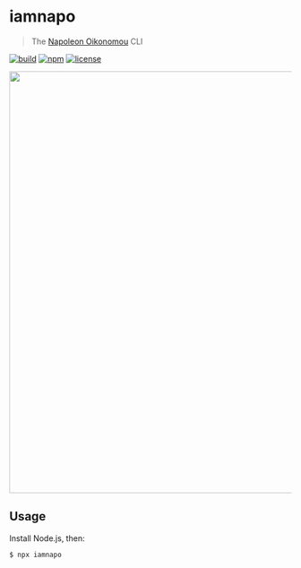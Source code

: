 # iamnapo

> The [Napoleon Oikonomou](https://iamnapo.me) CLI

[![build](https://img.shields.io/github/workflow/status/iamnapo/iamnapo/ci?style=for-the-badge&logo=github&label=)](https://github.com/iamnapo/iamnapo/actions) [![npm](https://img.shields.io/npm/v/iamnapo.svg?style=for-the-badge&logo=npm)](https://www.npmjs.com/package/iamnapo) [![license](https://img.shields.io/github/license/iamnapo/iamnapo.svg?style=for-the-badge)](./LICENSE)

<p align="center" flex-direction="row"><img src="https://github.com/iamnapo/iamnapo/blob/master/screenshot.png" width="752"></p>

## Usage

Install Node.js, then:

```console
$ npx iamnapo
```
